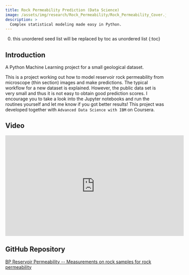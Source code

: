 ```yaml
---
title: Rock Permeability Prediction (Data Science)
image: /assets/img/research/Rock_Permeability/Rock_Permeability_Cover.jpg
description: >
  Complex statistical modeling made easy in Python.
---
```


0. this unordered seed list will be replaced by toc as unordered list
{:toc}

## Introduction

A Python Machine Learning project for a small geological dataset.

This is a project working out how to model reservoir rock permeability from microscope (thin section) images and make predictions. The typical workflow for a new dataset is explained. However, the public data set is very small and thus it is not easy to obtain good prediction scores.
I encourage you to take a look into the Jupyter notebooks and run the routines yourself and let me know if you got better results!
This project was developed together with `Advanced Data Science with IBM` on Coursera.

## Video

<iframe width="560" height="315" src="https://www.youtube.com/embed/KxkD8paGVYs" frameborder="0" allow="accelerometer; autoplay; clipboard-write; encrypted-media; gyroscope; picture-in-picture" allowfullscreen></iframe>

## GitHub Repository

<a href="https://github.com/ChristianHallerX/DataScienceProjects/tree/master/RockPermeabilityPrediction" target="_blank">BP Reservoir Permeability -- Measurements on rock samples for rock permeability</a>